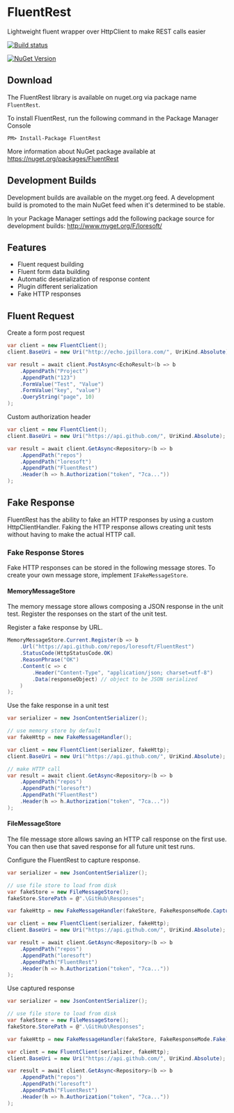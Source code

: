 # FluentRest

Lightweight fluent wrapper over HttpClient to make REST calls easier

[![Build status](https://ci.appveyor.com/api/projects/status/buggns6km0ktd3j2?svg=true)](https://ci.appveyor.com/project/LoreSoft/fluentrest)

[![NuGet Version](https://img.shields.io/nuget/v/FluentRest.svg?style=flat-square)](https://www.nuget.org/packages/FluentRest/)

## Download

The FluentRest library is available on nuget.org via package name `FluentRest`.

To install FluentRest, run the following command in the Package Manager Console

    PM> Install-Package FluentRest
    
More information about NuGet package available at
<https://nuget.org/packages/FluentRest>

## Development Builds

Development builds are available on the myget.org feed.  A development build is promoted to the main NuGet feed when it's determined to be stable. 

In your Package Manager settings add the following package source for development builds:
<http://www.myget.org/F/loresoft/>

## Features

* Fluent request building
* Fluent form data building
* Automatic deserialization of response content
* Plugin different serialization 
* Fake HTTP responses


## Fluent Request

Create a form post request

```csharp
var client = new FluentClient();
client.BaseUri = new Uri("http://echo.jpillora.com/", UriKind.Absolute);

var result = await client.PostAsync<EchoResult>(b => b
    .AppendPath("Project")
    .AppendPath("123")
    .FormValue("Test", "Value")
    .FormValue("key", "value")
    .QueryString("page", 10)
);
```

Custom authorization header

```csharp
var client = new FluentClient();
client.BaseUri = new Uri("https://api.github.com/", UriKind.Absolute);

var result = await client.GetAsync<Repository>(b => b
    .AppendPath("repos")
    .AppendPath("loresoft")
    .AppendPath("FluentRest")
    .Header(h => h.Authorization("token", "7ca..."))
);
```

## Fake Response

FluentRest has the ability to fake an HTTP responses by using a custom HttpClientHandler. Faking the HTTP response allows creating unit tests without having to make the actual HTTP call.  

### Fake Response Stores

Fake HTTP responses can be stored in the following message stores.  To create your own message store, implement `IFakeMessageStore`.

#### MemoryMessageStore

The memory message store allows composing a JSON response in the unit test.  Register the responses on the start of the unit test.


Register a fake response by URL.

```csharp
MemoryMessageStore.Current.Register(b => b
    .Url("https://api.github.com/repos/loresoft/FluentRest")
    .StatusCode(HttpStatusCode.OK)
    .ReasonPhrase("OK")
    .Content(c => c
        .Header("Content-Type", "application/json; charset=utf-8")
        .Data(responseObject) // object to be JSON serialized
    )
);
```

Use the fake response in a unit test

```csharp
var serializer = new JsonContentSerializer();

// use memory store by default
var fakeHttp = new FakeMessageHandler();

var client = new FluentClient(serializer, fakeHttp);
client.BaseUri = new Uri("https://api.github.com/", UriKind.Absolute);

// make HTTP call
var result = await client.GetAsync<Repository>(b => b
    .AppendPath("repos")
    .AppendPath("loresoft")
    .AppendPath("FluentRest")
    .Header(h => h.Authorization("token", "7ca..."))
);
```

#### FileMessageStore

The file message store allows saving an HTTP call response on the first use.  You can then use that saved response for all future unit test runs.


Configure the FluentRest to capture response.

```csharp
var serializer = new JsonContentSerializer();

// use file store to load from disk
var fakeStore = new FileMessageStore();
fakeStore.StorePath = @".\GitHub\Responses";

var fakeHttp = new FakeMessageHandler(fakeStore, FakeResponseMode.Capture);

var client = new FluentClient(serializer, fakeHttp);
client.BaseUri = new Uri("https://api.github.com/", UriKind.Absolute);

var result = await client.GetAsync<Repository>(b => b
    .AppendPath("repos")
    .AppendPath("loresoft")
    .AppendPath("FluentRest")
    .Header(h => h.Authorization("token", "7ca..."))
);
```

Use captured response

```csharp
var serializer = new JsonContentSerializer();

// use file store to load from disk
var fakeStore = new FileMessageStore();
fakeStore.StorePath = @".\GitHub\Responses";

var fakeHttp = new FakeMessageHandler(fakeStore, FakeResponseMode.Fake);

var client = new FluentClient(serializer, fakeHttp);
client.BaseUri = new Uri("https://api.github.com/", UriKind.Absolute);

var result = await client.GetAsync<Repository>(b => b
    .AppendPath("repos")
    .AppendPath("loresoft")
    .AppendPath("FluentRest")
    .Header(h => h.Authorization("token", "7ca..."))
);
```

